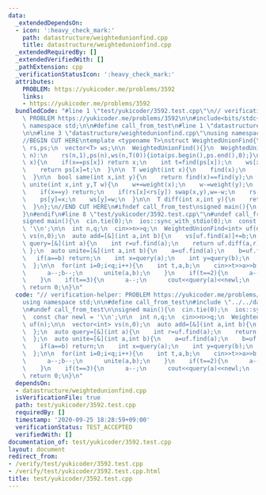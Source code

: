 ```yaml
---
data:
  _extendedDependsOn:
  - icon: ':heavy_check_mark:'
    path: datastructure/weightedunionfind.cpp
    title: datastructure/weightedunionfind.cpp
  _extendedRequiredBy: []
  _extendedVerifiedWith: []
  _pathExtension: cpp
  _verificationStatusIcon: ':heavy_check_mark:'
  attributes:
    PROBLEM: https://yukicoder.me/problems/3592
    links:
    - https://yukicoder.me/problems/3592
  bundledCode: "#line 1 \"test/yukicoder/3592.test.cpp\"\n// verification-helper:\
    \ PROBLEM https://yukicoder.me/problems/3592\n\n#include<bits/stdc++.h>\nusing\
    \ namespace std;\n\n#define call_from_test\n#line 1 \"datastructure/weightedunionfind.cpp\"\
    \n\n#line 3 \"datastructure/weightedunionfind.cpp\"\nusing namespace std;\n#endif\n\
    //BEGIN CUT HERE\ntemplate <typename T>\nstruct WeightedUnionFind{\n  vector<int>\
    \ rs,ps;\n  vector<T> ws;\n\n  WeightedUnionFind(){}\n  WeightedUnionFind(int\
    \ n):\n    rs(n,1),ps(n),ws(n,T(0)){iota(ps.begin(),ps.end(),0);}\n\n  int find(int\
    \ x){\n    if(x==ps[x]) return x;\n    int t=find(ps[x]);\n    ws[x]+=ws[ps[x]];\n\
    \    return ps[x]=t;\n  }\n\n  T weight(int x){\n    find(x);\n    return ws[x];\n\
    \  }\n\n  bool same(int x,int y){\n    return find(x)==find(y);\n  }\n\n  void\
    \ unite(int x,int y,T w){\n    w+=weight(x);\n    w-=weight(y);\n    x=find(x);y=find(y);\n\
    \    if(x==y) return;\n    if(rs[x]<rs[y]) swap(x,y),w=-w;\n    rs[x]+=rs[y];\n\
    \    ps[y]=x;\n    ws[y]=w;\n  }\n\n  T diff(int x,int y){\n    return weight(y)-weight(x);\n\
    \  }\n};\n//END CUT HERE\n#ifndef call_from_test\nsigned main(){\n  return 0;\n\
    }\n#endif\n#line 8 \"test/yukicoder/3592.test.cpp\"\n#undef call_from_test\n\n\
    signed main(){\n  cin.tie(0);\n  ios::sync_with_stdio(0);\n  const char newl =\
    \ '\\n';\n\n  int n,q;\n  cin>>n>>q;\n  WeightedUnionFind<int> uf(n);\n\n  vector<int>\
    \ vs(n,0);\n  auto add=[&](int a,int b){\n    vs[uf.find(a)]+=b;\n  };\n  auto\
    \ query=[&](int a){\n    int r=uf.find(a);\n    return uf.diff(a,r)+vs[r];\n \
    \ };\n  auto unite=[&](int a,int b){\n    a=uf.find(a);\n    b=uf.find(b);\n \
    \   if(a==b) return;\n    int x=query(a);\n    int y=query(b);\n    uf.unite(a,b,x-y);\n\
    \  };\n\n  for(int i=0;i<q;i++){\n    int t,a,b;\n    cin>>t>>a>>b;\n    if(t==1){\n\
    \      a--;b--;\n      unite(a,b);\n    }\n    if(t==2){\n      a--;\n      add(a,b);\n\
    \    }\n    if(t==3){\n      a--;\n      cout<<query(a)<<newl;\n    }\n  }\n \
    \ return 0;\n}\n"
  code: "// verification-helper: PROBLEM https://yukicoder.me/problems/3592\n\n#include<bits/stdc++.h>\n\
    using namespace std;\n\n#define call_from_test\n#include \"../../datastructure/weightedunionfind.cpp\"\
    \n#undef call_from_test\n\nsigned main(){\n  cin.tie(0);\n  ios::sync_with_stdio(0);\n\
    \  const char newl = '\\n';\n\n  int n,q;\n  cin>>n>>q;\n  WeightedUnionFind<int>\
    \ uf(n);\n\n  vector<int> vs(n,0);\n  auto add=[&](int a,int b){\n    vs[uf.find(a)]+=b;\n\
    \  };\n  auto query=[&](int a){\n    int r=uf.find(a);\n    return uf.diff(a,r)+vs[r];\n\
    \  };\n  auto unite=[&](int a,int b){\n    a=uf.find(a);\n    b=uf.find(b);\n\
    \    if(a==b) return;\n    int x=query(a);\n    int y=query(b);\n    uf.unite(a,b,x-y);\n\
    \  };\n\n  for(int i=0;i<q;i++){\n    int t,a,b;\n    cin>>t>>a>>b;\n    if(t==1){\n\
    \      a--;b--;\n      unite(a,b);\n    }\n    if(t==2){\n      a--;\n      add(a,b);\n\
    \    }\n    if(t==3){\n      a--;\n      cout<<query(a)<<newl;\n    }\n  }\n \
    \ return 0;\n}\n"
  dependsOn:
  - datastructure/weightedunionfind.cpp
  isVerificationFile: true
  path: test/yukicoder/3592.test.cpp
  requiredBy: []
  timestamp: '2020-09-25 18:28:59+09:00'
  verificationStatus: TEST_ACCEPTED
  verifiedWith: []
documentation_of: test/yukicoder/3592.test.cpp
layout: document
redirect_from:
- /verify/test/yukicoder/3592.test.cpp
- /verify/test/yukicoder/3592.test.cpp.html
title: test/yukicoder/3592.test.cpp
---
```


